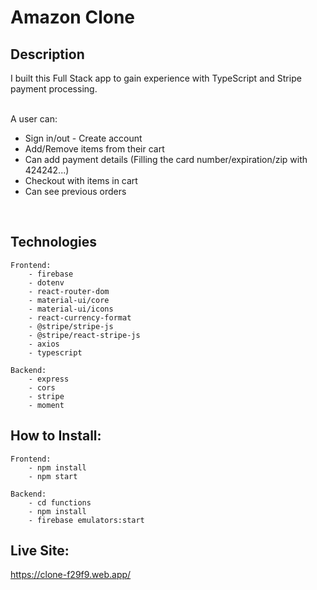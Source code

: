 # Amazon Clone


## Description
I built this Full Stack app to gain experience with TypeScript and Stripe payment processing.

<br>
A user can:

* Sign in/out - Create account
* Add/Remove items from their cart
* Can add payment details (Filling the card number/expiration/zip with 424242...)
* Checkout with items in cart
* Can see previous orders
<br>

## Technologies
```
Frontend:
    - firebase
    - dotenv
    - react-router-dom
    - material-ui/core
    - material-ui/icons
    - react-currency-format
    - @stripe/stripe-js
    - @stripe/react-stripe-js
    - axios
    - typescript

Backend:
    - express
    - cors
    - stripe
    - moment
```

## How to Install:
```
Frontend:
    - npm install
    - npm start

Backend:
    - cd functions
    - npm install
    - firebase emulators:start

```

## Live Site:
https://clone-f29f9.web.app/
